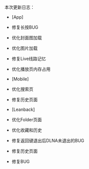 本次更新日志：

* [App]
* 修复长按BUG
* 优化封面图加载
* 优化图片加载
* 修复Live线路记忆
* 优化播放页内存占用

* [Mobile]
* 优化搜索页
* 修复历史页面

* [Leanback]
* 优化Folder页面
* 优化收藏和历史
* 修复返回键退出后DLNA未退出的BUG
* 修复历史页面
* 修复BUG